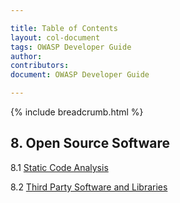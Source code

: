 ```yaml
---

title: Table of Contents
layout: col-document
tags: OWASP Developer Guide
author:
contributors:
document: OWASP Developer Guide

---
```


{% include breadcrumb.html %}
## 8. Open Source Software

8.1 [Static Code Analysis](02-sca.md)

8.2 [Third Party Software and Libraries](03-tps.md)
